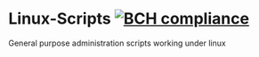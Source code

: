 # Linux-Scripts [![BCH compliance](https://bettercodehub.com/edge/badge/nikotrone/Linux-Scripts?branch=master)](https://bettercodehub.com/)
General purpose administration scripts working under linux
